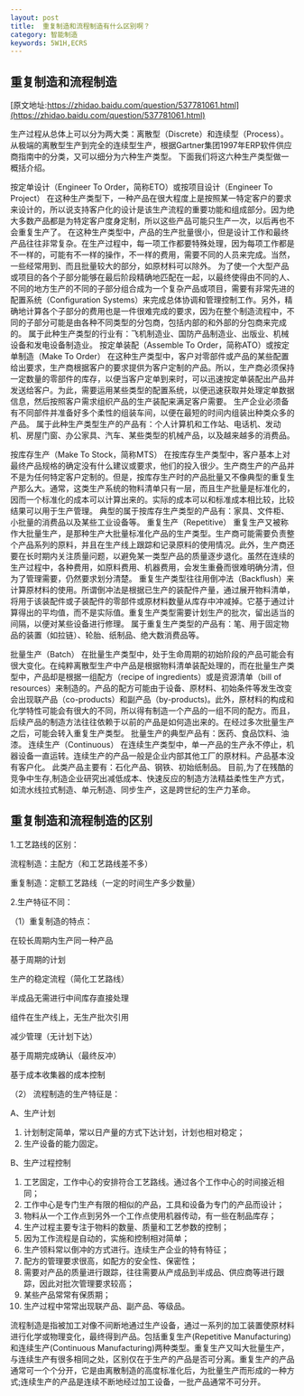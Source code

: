 ```yaml
---
layout: post
title:  重复制造和流程制造有什么区别啊？
category: 智能制造
keywords: 5W1H,ECRS
---
```


## 重复制造和流程制造

[原文地址:https://zhidao.baidu.com/question/537781061.html](https://zhidao.baidu.com/question/537781061.html)

生产过程从总体上可以分为两大类：离散型（Discrete）和连续型（Process）。 从极端的离散型生产到完全的连续型生产，根据Gartner集团1997年ERP软件供应商指南中的分类，又可以细分为六种生产类型。 下面我们将这六种生产类型做一概括介绍。 

按定单设计（Engineer To Order，简称ETO）或按项目设计（Engineer To Project） 在这种生产类型下，一种产品在很大程度上是按照某一特定客户的要求来设计的，所以说支持客户化的设计是该生产流程的重要功能和组成部分。因为绝大多数产品都是为特定客户度身定制，所以这些产品可能只生产一次，以后再也不会重复生产了。 在这种生产类型中，产品的生产批量很小，但是设计工作和最终产品往往非常复杂。在生产过程中，每一项工作都要特殊处理，因为每项工作都是不一样的，可能有不一样的操作，不一样的费用，需要不同的人员来完成。当然，一些经常用到、而且批量较大的部分，如原材料可以除外。 为了使一个大型产品或项目的各个子部分能够在最后阶段精确地匹配在一起，以最终使得由不同的人、不同的地方生产的不同的子部分组合成为一个复杂产品或项目，需要有非常先进的配置系统（Configuration Systems）来完成总体协调和管理控制工作。另外，精确地计算各个子部分的费用也是一件很难完成的要求，因为在整个制造流程中，不同的子部分可能是由各种不同类型的分包商，包括内部的和外部的分包商来完成的。 属于此种生产类型的行业有：飞机制造业、国防产品制造业、出版业、机械设备和发电设备制造业。 按定单装配（Assemble To Order，简称ATO）或按定单制造（Make To Order） 在这种生产类型中，客户对零部件或产品的某些配置给出要求，生产商根据客户的要求提供为客户定制的产品。所以，生产商必须保持一定数量的零部件的库存，以便当客户定单到来时，可以迅速按定单装配出产品并发送给客户。为此，需要运用某些类型的配置系统，以便迅速获取并处理定单数据信息，然后按照客户需求组织产品的生产装配来满足客户需要。 生产企业必须备有不同部件并准备好多个柔性的组装车间，以便在最短的时间内组装出种类众多的产品。 属于此种生产类型生产的产品有：个人计算机和工作站、电话机、发动机、房屋门窗、办公家具、汽车、某些类型的机械产品，以及越来越多的消费品。 


按库存生产（Make To Stock，简称MTS） 在按库存生产类型中，客户基本上对最终产品规格的确定没有什么建议或要求，他们的投入很少。生产商生产的产品并不是为任何特定客户定制的。但是，按库存生产时的产品批量又不像典型的重复生产那么大。通常，这类生产系统的物料清单只有一层，而且生产批量是标准化的，因而一个标准化的成本可以计算出来的。实际的成本可以和标准成本相比较，比较结果可以用于生产管理。 典型的属于按库存生产类型的产品有：家具、文件柜、小批量的消费品以及某些工业设备等。 重复生产（Repetitive） 重复生产又被称作大批量生产，是那种生产大批量标准化产品的生产类型。生产商可能需要负责整个产品系列的原料，并且在生产线上跟踪和记录原料的使用情况。此外，生产商还要在长时期内关注质量问题，以避免某一类型产品的质量逐步退化。虽然在连续的生产过程中，各种费用，如原料费用、机器费用，会发生重叠而很难明确分清，但为了管理需要，仍然要求划分清楚。 重复生产类型往往用倒冲法（Backflush）来计算原材料的使用。所谓倒冲法是根据已生产的装配件产量，通过展开物料清单，将用于该装配件或子装配件的零部件或原材料数量从库存中冲减掉。它基于通过计算得出的平均值，而不是实际值。重复生产类型需要计划生产的批次，留出适当的间隔，以便对某些设备进行修理。 属于重复生产类型的产品有：笔、用于固定物品的装置（如拉链）、轮胎、纸制品、绝大数消费品等。 

批量生产（Batch） 在批量生产类型中，处于生命周期的初始阶段的产品可能会有很大变化。在纯粹离散型生产中产品是根据物料清单装配处理的，而在批量生产类型中，产品却是根据一组配方（recipe of ingredients）或是资源清单（bill of resources）来制造的。产品的配方可能由于设备、原材料、初始条件等发生改变会出现联产品（co-products）和副产品（by-products)。此外，原材料的构成和化学特性可能会有很大的不同，所以得有制造一个产品的一组不同的配方。而且，后续产品的制造方法往往依赖于以前的产品是如何造出来的。在经过多次批量生产之后，可能会转入重复生产类型。 批量生产的典型产品有：医药、食品饮料、油漆。 连续生产（Continuous） 在连续生产类型中，单一产品的生产永不停止，机器设备一直运转。连续生产的产品一般是企业内部其他工厂的原材料。产品基本没有客户化。 此类产品主要有：石化产品、钢铁、初始纸制品。 目前,为了在残酷的竞争中生存,制造企业研究出减低成本、快速反应的制造方法精益柔性生产方式，如流水线拉式制造、单元制造、同步生产，这是跨世纪的生产力革命。





## 重复制造和流程制造的区别

1.工艺路线的区别：

流程制造：主配方（和工艺路线差不多）

重复制造：定额工艺路线（一定的时间生产多少数量）

2.生产特征不同：

（1）重复制造的特点：

在较长周期内生产同一种产品

 基于周期的计划

生产的稳定流程（简化工艺路线）

半成品无需进行中间库存直接处理

组件在生产线上，无生产批次引用

减少管理（无计划下达）

基于周期完成确认（最终反冲）

基于成本收集器的成本控制

（2） 流程制造的生产特征是：

A、生产计划 

1. 计划制定简单，常以日产量的方式下达计划，计划也相对稳定； 
2. 生产设备的能力固定。

B、生产过程控制 

1. 工艺固定，工作中心的安排符合工艺路线。通过各个工作中心的时间接近相同；
2.  工作中心是专门生产有限的相似的产品，工具和设备为专门的产品而设计；
3. 物料从一个工作点到另外一个工作点使用机器传动，有一些在制品库存；
4. 生产过程主要专注于物料的数量、质量和工艺参数的控制； 
5. 因为工作流程是自动的，实施和控制相对简单；
6. 生产领料常以倒冲的方式进行。连续生产企业的特有特征； 
7. 配方的管理要求很高，如配方的安全性、保密性；
8. 需要对产品的质量进行跟踪，往往需要从产成品到半成品、供应商等进行跟踪，因此对批次管理要求较高；
9. 某些产品常常有保质期； 
10. 生产过程中常常出现联产品、副产品、等级品。


流程制造是指被加工对像不间断地通过生产设备，通过一系列的加工装置使原材料进行化学或物理变化，最终得到产品。包括重复生产(Repetitive Manufacturing)和连续生产(Continuous Manufacturing)两种类型。重复生产又叫大批量生产，与连续生产有很多相同之处，区别仅在于生产的产品是否可分离。重复生产的产品通常可一个个分开，它是由离散制造的高度标准化后，为批量生产而形成的一种方式;连续生产的产品是连续不断地经过加工设备，一批产品通常不可分开。
